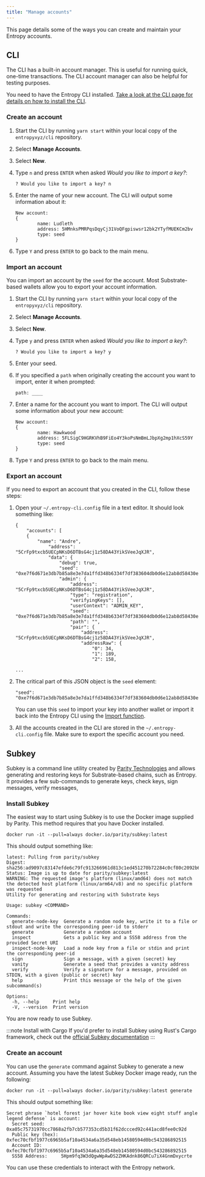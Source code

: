 ```yaml
---
title: "Manage accounts"
---
```


This page details some of the ways you can create and maintain your Entropy accounts.

## CLI

The CLI has a built-in account manager. This is useful for running quick, one-time transactions. The CLI account manager can also be helpful for testing purposes.

You need to have the Entropy CLI installed. [Take a look at the CLI page for details on how to install the CLI](../reference/cli.md).

### Create an account

1. Start the CLI by running `yarn start` within your local copy of the `entropyxyz/cli` repository.
1. Select **Manage Accounts**.
1. Select **New**.
1. Type `n` and press `ENTER` when asked _Would you like to import a key?_:

    ```output
    ? Would you like to import a key? n
    ```

1. Enter the name of your new account. The CLI will output some information about it:

    ```output
    New account:
    {
            name: Ludleth
            address: 5HMnksPMRPqsDqyCj31VoQFgpiswsr12bk2YTyfMUEKCm2bv
            type: seed
    }
    ```

1. Type `Y` and press `ENTER` to go back to the main menu.

### Import an account

You can import an account by the `seed` for the account. Most Substrate-based wallets allow you to export your account information.

1. Start the CLI by running `yarn start` within your local copy of the `entropyxyz/cli` repository.
1. Select **Manage Accounts**.
1. Select **New**.
1. Type `y` and press `ENTER` when asked _Would you like to import a key?_:

    ```output
    ? Would you like to import a key? y
    ```

1. Enter your seed.
1. If you specified a `path` when originally creating the account you want to import, enter it when prompted:

    ```output
    path: ____
    ```

1. Enter a name for the account you want to import. The CLI will output some information about your new account:

    ```output
    New account:
    {
            name: Hawkwood
            address: 5FLSigC9HGRKVhB9FiEo4Y3koPsNmBmLJbpXg2mp1hXcS59Y
            type: seed
    }
    ```

1. Type `Y` and press `ENTER` to go back to the main menu.

### Export an account

If you need to export an account that you created in the CLI, follow these steps:

1. Open your `~/.entropy-cli.config` file in a text editor. It should look something like:

    ```output
    {
        "accounts": [
        {
            "name": "Andre",
                "address": "5CrFp9txcb5UECpNKsD6DTBsG4cj1z58DA43YikSVeeJqXJR",
                "data": {
                    "debug": true,
                    "seed": "0xe7f6d671e3db7b85a8e3e7da1ffd348b6334f7df383604db0d6e12ab8d58430e",
                    "admin": {
                        "address": "5CrFp9txcb5UECpNKsD6DTBsG4cj1z58DA43YikSVeeJqXJR",
                        "type": "registration",
                        "verifyingKeys": [],
                        "userContext": "ADMIN_KEY",
                        "seed": "0xe7f6d671e3db7b85a8e3e7da1ffd348b6334f7df383604db0d6e12ab8d58430e",
                        "path": "",
                        "pair": {
                            "address": "5CrFp9txcb5UECpNKsD6DTBsG4cj1z58DA43YikSVeeJqXJR",
                            "addressRaw": {
                                "0": 34,
                                "1": 189,
                                "2": 158,

    ...
    ```

1. The critical part of this JSON object is the `seed` element:

    ```
    "seed": "0xe7f6d671e3db7b85a8e3e7da1ffd348b6334f7df383604db0d6e12ab8d58430e",
    ```

    You can use this `seed` to import your key into another wallet or import it back into the Entropy CLI using the [Import function](#import-an-account).
1. All the accounts created in the CLI are stored in the `~/.entropy-cli.config` file. Make sure to export the specific account you need.

## Subkey

Subkey is a command line utility created by [Parity Technologies](https://www.parity.io/) and allows generating and restoring keys for Substrate-based chains, such as Entropy. It provides a few sub-commands to generate keys, check keys, sign messages, verify messages,

### Install Subkey

The easiest way to start using Subkey is to use the Docker image supplied by Parity. This method requires that you have Docker installed.

```shell
docker run -it --pull=always docker.io/parity/subkey:latest
```

This should output something like:

```plaintext
latest: Pulling from parity/subkey
Digest: sha256:ad9097c83147efde6c79fc913266961d813c1ed451270b72284c0cf80c2092b6
Status: Image is up to date for parity/subkey:latest
WARNING: The requested image's platform (linux/amd64) does not match the detected host platform (linux/arm64/v8) and no specific platform was requested
Utility for generating and restoring with Substrate keys

Usage: subkey <COMMAND>

Commands:
  generate-node-key  Generate a random node key, write it to a file or stdout and write the corresponding peer-id to stderr
  generate           Generate a random account
  inspect            Gets a public key and a SS58 address from the provided Secret URI
  inspect-node-key   Load a node key from a file or stdin and print the corresponding peer-id
  sign               Sign a message, with a given (secret) key
  vanity             Generate a seed that provides a vanity address
  verify             Verify a signature for a message, provided on STDIN, with a given (public or secret) key
  help               Print this message or the help of the given subcommand(s)

Options:
  -h, --help     Print help
  -V, --version  Print version
```

You are now ready to use Subkey.

:::note Install with Cargo
If you'd prefer to install Subkey using Rust's Cargo framework, check out the [official Subkey documentation](https://paritytech.github.io/polkadot-sdk/master/subkey/index.html)
:::

### Create an account

You can use the `generate` command against Subkey to generate a new account. Assuming you have the latest Subkey Docker image ready, run the following:

```shell
docker run -it --pull=always docker.io/parity/subkey:latest generate
```

This should output something like:

```plaintext
Secret phrase `hotel forest jar hover kite book view eight stuff angle legend defense` is account:
  Secret seed:      0xa05c75731970cc7868a2fb7cb577353cd5b31f62dccced92c441acd8fee0c92d
  Public key (hex): 0xfec70cfbf1977c6965b5af10a4534a6a35d548eb14580594d0bc543286892515
  Account ID:       0xfec70cfbf1977c6965b5af10a4534a6a35d548eb14580594d0bc543286892515
  SS58 Address:     5Hpm9fq3W3dQgwWpAwDS2ZHKAdnk86QRCu7iX4GnmDxycrte
```

You can use these credentials to interact with the Entropy network.

